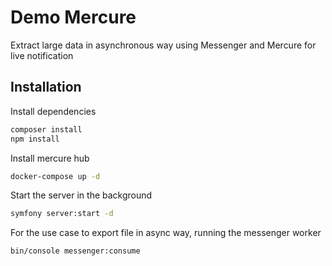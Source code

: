 # Demo Mercure 

Extract large data in asynchronous way using Messenger and Mercure for live notification

## Installation

Install dependencies
```bash
composer install
npm install
```

Install mercure hub
```bash
docker-compose up -d
```

Start the server in the background
```bash
symfony server:start -d
```

For the use case to export file in async way, running the messenger worker
```bash
bin/console messenger:consume
```
